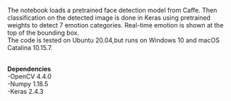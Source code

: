 The notebook loads a pretrained face detection model from Caffe. Then classification on the detected image is done in Keras using pretrained weights to detect 7 emotion categories. Real-time emotion is shown at the top of the bounding box.<br/>
The code is tested on Ubuntu 20.04,but runs on Windows 10 and macOS Catalina 10.15.7.<br/><br/>

<b>Dependencies</b><br/>
-OpenCV 4.4.0<br/>
-Numpy 1.18.5<br/>
-Keras 2.4.3
